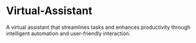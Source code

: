 # Virtual-Assistant
A virtual assistant that streamlines tasks and enhances productivity through intelligent automation and user-friendly interaction.
